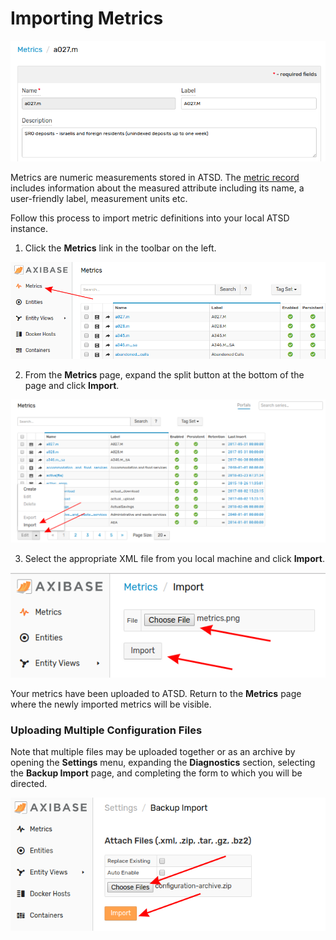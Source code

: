 # Importing Metrics 

![](images/metric.png)

Metrics are numeric measurements stored in ATSD. The [metric record](https://github.com/axibase/atsd/blob/master/api/meta/metric/list.md#fields) includes information about the measured attribute including its name, a user-friendly label, measurement units etc.

Follow this process to import metric definitions into your local ATSD instance.

1. Click the **Metrics** link in the toolbar on the left.

![](images/metrics.png)

2. From the **Metrics** page, expand the split button at the bottom of the page and click **Import**.

![](images/import-metric.png)

3. Select the appropriate XML file from you local machine and click **Import**.

![](images/metric-import.png)

Your metrics have been uploaded to ATSD. Return to the **Metrics** page where the newly imported metrics will be visible. 

### Uploading Multiple Configuration Files

Note that multiple files may be uploaded together or as an archive by opening the **Settings** menu, expanding the **Diagnostics** section, selecting the **Backup Import** page, and completing the form to which you will be directed.

![](images/backup-import.png)
